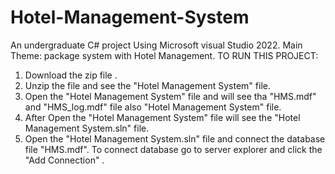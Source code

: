 # Hotel-Management-System
An undergraduate C# project Using Microsoft visual Studio 2022. Main Theme: package system with Hotel Management.
TO RUN THIS PROJECT:

1. Download the zip file .
2. Unzip the file and see the "Hotel Management System" file.
3. Open the "Hotel Management System" file and will see tha "HMS.mdf" and "HMS_log.mdf" file also "Hotel Management System" file.
4. After Open the "Hotel Management System" file will see the "Hotel Management System.sln" file.
5. Open the "Hotel Management System.sln" file and connect the database file "HMS.mdf". To connect database go to server explorer and click the "Add Connection" .
